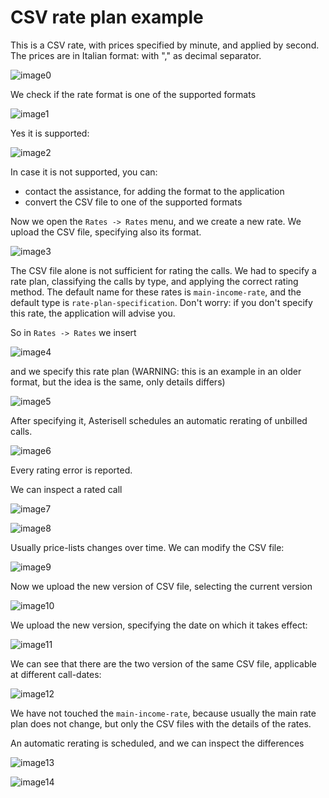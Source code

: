 # CSV rate plan example

This is a CSV rate, with prices specified by minute, and applied by
second. The prices are in Italian format: with "," as decimal separator.

![image0](img/tut_a_01.png)

We check if the rate format is one of the supported formats

![image1](img/tut_a_02.png)

Yes it is supported:

![image2](img/tut_a_03.png)

In case it is not supported, you can:

  - contact the assistance, for adding the format to the application
  - convert the CSV file to one of the supported formats

Now we open the `Rates -> Rates` menu, and we create a new rate. We
upload the CSV file, specifying also its format.

![image3](img/tut_a_06.png)

The CSV file alone is not sufficient for rating the calls. We had to
specify a rate plan, classifying the calls by type, and applying the
correct rating method. The default name for these rates is
`main-income-rate`, and the default type is `rate-plan-specification`.
Don't worry: if you don't specify this rate, the application will advise
you.

So in `Rates -> Rates` we insert

![image4](img/tut_a_06.png)

and we specify this rate plan (WARNING: this is an example in an older format, but the idea is the same, only details differs)

![image5](img/tut_a_04.png)

After specifying it, Asterisell schedules an automatic rerating of
unbilled calls.

![image6](img/tut_a_08.png)

Every rating error is reported.

We can inspect a rated call

![image7](img/tut_a_10.png)

![image8](img/tut_a_11.png)

Usually price-lists changes over time. We can modify the CSV file:

![image9](img/tut_a_12.png)

Now we upload the new version of CSV file, selecting the current version

![image10](img/tut_a_13.png)

We upload the new version, specifying the date on which it takes effect:

![image11](img/tut_a_14.png)

We can see that there are the two version of the same CSV file,
applicable at different call-dates:

![image12](img/tut_a_15.png)

We have not touched the `main-income-rate`, because usually the main
rate plan does not change, but only the CSV files with the details of
the rates.

An automatic rerating is scheduled, and we can inspect the differences

![image13](img/tut_a_16.png)

![image14](img/tut_a_17.png)

